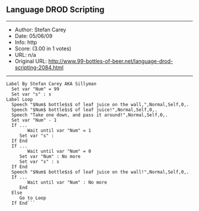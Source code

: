 
## Language DROD Scripting ##
---
- Author: Stefan Carey
- Date: 05/06/09
- Info: http
- Score:  (3.00 in 1 votes)
- URL: n/a
- Original URL: http://www.99-bottles-of-beer.net/language-drod-scripting-2084.html
---

```Label 99 bottles of leaf juice, for 99-bottles-of-beer.net.
Label By Stefan Carey AKA Sillyman
  Set var "Num" = 99
  Set var "s" : s
Label Loop
  Speech "$Num$ bottle$s$ of leaf juice on the wall,",Normal,Self,0,.
  Speech "$Num$ bottle$s$ of leaf juice!",Normal,Self,0,.
  Speech "Take one down, and pass it around!",Normal,Self,0,.
  Set var "Num" - 1
  If ... 
        Wait until var "Num" = 1
     Set var "s" : 
  If End 
  If ... 
        Wait until var "Num" = 0
     Set var "Num" : No more
     Set var "s" : s
  If End 
  Speech "$Num$ bottle$s$ of leaf juice on the wall!",Normal,Self,0,.
  If ... 
        Wait until var "Num" : No more
     End 
  Else 
     Go to Loop
  If End```